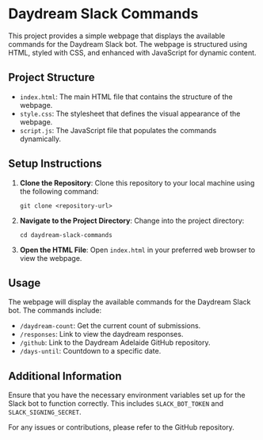# Daydream Slack Commands

This project provides a simple webpage that displays the available commands for the Daydream Slack bot. The webpage is structured using HTML, styled with CSS, and enhanced with JavaScript for dynamic content.

## Project Structure

- `index.html`: The main HTML file that contains the structure of the webpage.
- `style.css`: The stylesheet that defines the visual appearance of the webpage.
- `script.js`: The JavaScript file that populates the commands dynamically.

## Setup Instructions

1. **Clone the Repository**: 
   Clone this repository to your local machine using the following command:
   ```
   git clone <repository-url>
   ```

2. **Navigate to the Project Directory**:
   Change into the project directory:
   ```
   cd daydream-slack-commands
   ```

3. **Open the HTML File**:
   Open `index.html` in your preferred web browser to view the webpage.

## Usage

The webpage will display the available commands for the Daydream Slack bot. The commands include:

- `/daydream-count`: Get the current count of submissions.
- `/responses`: Link to view the daydream responses.
- `/github`: Link to the Daydream Adelaide GitHub repository.
- `/days-until`: Countdown to a specific date.

## Additional Information

Ensure that you have the necessary environment variables set up for the Slack bot to function correctly. This includes `SLACK_BOT_TOKEN` and `SLACK_SIGNING_SECRET`.

For any issues or contributions, please refer to the GitHub repository.